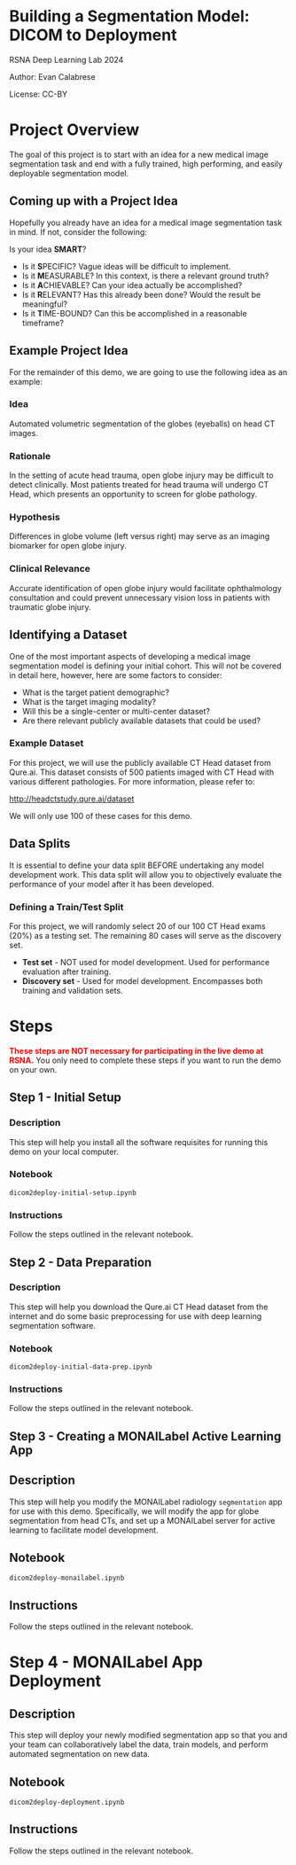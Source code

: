 # Building a Segmentation Model: DICOM to Deployment
RSNA Deep Learning Lab 2024

Author: Evan Calabrese

License: CC-BY

# Project Overview
The goal of this project is to start with an idea for a new medical image segmentation task and end with a fully trained, high performing, and easily deployable segmentation model.

## Coming up with a Project Idea
Hopefully you already have an idea for a medical image segmentation task in mind. If not, consider the following:

Is your idea **SMART**?
* Is it **S**PECIFIC? Vague ideas will be difficult to implement.
* Is it **M**EASURABLE? In this context, is there a relevant ground truth?
* Is it **A**CHIEVABLE? Can your idea actually be accomplished?
* Is it **R**ELEVANT? Has this already been done? Would the result be meaningful?
* Is it **T**IME-BOUND? Can this be accomplished in a reasonable timeframe?

## Example Project Idea
For the remainder of this demo, we are going to use the following idea as an example:

### Idea
Automated volumetric segmentation of the globes (eyeballs) on head CT images.

### Rationale
In the setting of acute head trauma, open globe injury may be difficult to detect clinically. Most patients treated for head trauma will undergo CT Head, which presents an opportunity to screen for globe pathology.

### Hypothesis
Differences in globe volume (left versus right) may serve as an imaging biomarker for open globe injury.

### Clinical Relevance
Accurate identification of open globe injury would facilitate ophthalmology consultation and could prevent unnecessary vision loss in patients with traumatic globe injury. 

## Identifying a Dataset
One of the most important aspects of developing a medical image segmentation model is defining your initial cohort. This will not be covered in detail here, however, here are some factors to consider:
* What is the target patient demographic?
* What is the target imaging modality?
* Will this be a single-center or multi-center dataset?
* Are there relevant publicly available datasets that could be used?

### Example Dataset
For this project, we will use the publicly available CT Head dataset from Qure.ai. This dataset consists of 500 patients imaged with CT Head with various different pathologies. For more information, please refer to:

http://headctstudy.qure.ai/dataset

We will only use 100 of these cases for this demo.

## Data Splits
It is essential to define your data split BEFORE undertaking any model development work. This data split will allow you to objectively evaluate the performance of your model after it has been developed.

### Defining a Train/Test Split
For this project, we will randomly select 20 of our 100 CT Head exams (20%) as a testing set. The remaining 80 cases will serve as the discovery set.
* **Test set** - NOT used for model development. Used for performance evaluation after training.
* **Discovery set** - Used for model development. Encompasses both training and validation sets.

# Steps
 <span style="color:red">**These steps are NOT necessary for participating in the live demo at RSNA.**</span> You only need to complete these steps if you want to run the demo on your own.
## Step 1 - Initial Setup
### Description
This step will help you install all the software requisites for running this demo on your local computer.
### Notebook
`dicom2deploy-initial-setup.ipynb`
### Instructions
Follow the steps outlined in the relevant notebook.

## Step 2 - Data Preparation
### Description
This step will help you download the Qure.ai CT Head dataset from the internet and do some basic preprocessing for use with deep learning segmentation software.
### Notebook
`dicom2deploy-initial-data-prep.ipynb`
### Instructions
Follow the steps outlined in the relevant notebook.

## Step 3 - Creating a MONAILabel Active Learning App
## Description
This step will help you modify the MONAILabel radiology `segmentation` app for use with this demo. Specifically, we will modify the app for globe segmentation from head CTs, and set up a MONAILabel server for active learning to facilitate model development.
## Notebook
`dicom2deploy-monailabel.ipynb`
## Instructions
Follow the steps outlined in the relevant notebook.

# Step 4 - MONAILabel App Deployment
## Description
This step will deploy your newly modified segmentation app so that you and your team can collaboratively label the data, train models, and perform automated segmentation on new data.
## Notebook
`dicom2deploy-deployment.ipynb`
## Instructions
Follow the steps outlined in the relevant notebook.
